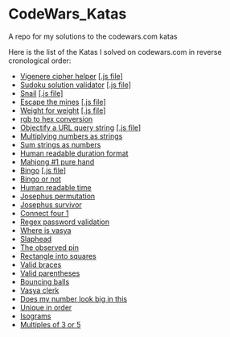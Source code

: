 # CodeWars_Katas
A repo for my solutions to the codewars.com katas

Here is the list of the Katas I solved on codewars.com in reverse cronological order:

- [Vigenere cipher helper](https://www.codewars.com/kata/vigenere-cipher-helper/train/javascript) [[.js file]](https://github.com/MarcoSantonastasi/CodeWars_Katas/blob/d8aa651ee301497f1ec25e91945d73b8f80cb80a/vigenere-cipher-helper.js#L3)
- [Sudoku solution validator](https://www.codewars.com/kata/sudoku-solution-validator/train/javascript) [[.js file]](https://github.com/MarcoSantonastasi/CodeWars_Katas/blob/baa66e2f45c6b95c2ca38e7d84c56ae348e2e95c/sudoku-solution-validator.js#L3)
- [Snail](https://www.codewars.com/kata/snail/train/javascript) [[.js file]](https://github.com/MarcoSantonastasi/CodeWars_Katas/blob/25babea8585de2c5d933a972efa0c1476044cddc/snail.js#L3)
- [Escape the mines](https://www.codewars.com/kata/escape-the-mines/train/javascript) [[.js file]](https://github.com/MarcoSantonastasi/CodeWars_Katas/blob/28b1b2829d9f1c675a1de6c1eb251a3055a4d6d8/escape-the-mines.js#L3)
- [Weight for weight](https://www.codewars.com/kata/weight-for-weight/train/javascript) [[.js file]](https://github.com/MarcoSantonastasi/CodeWars_Katas/blob/c3bd8c51ad4492919a2aeda96f02970332586815/weight-for-weight.js#L3)
- [rgb to hex conversion](https://www.codewars.com/kata/rgb-to-hex-conversion/train/javascript)
- [Objectify a URL query string](https://www.codewars.com/kata/objectify-a-url-query-string/train/javascript) [[.js file]](https://github.com/MarcoSantonastasi/CodeWars_Katas/blob/1190e0a4639d9dd1bd4e35c32393d5045656d9c0/objectify-a-url-query-string.js#L3)
- [Multiplying numbers as strings](https://www.codewars.com/kata/multiplying-numbers-as-strings/train/javascript)
- [Sum strings as numbers](https://www.codewars.com/kata/sum-strings-as-numbers/train/javascript)
- [Human readable duration format](https://www.codewars.com/kata/human-readable-duration-format/train/javascript)
- [Mahjong #1 pure hand](https://www.codewars.com/kata/mahjong-number-1-pure-hand/train/javascript)
- [Bingo](https://www.codewars.com/kata/bingo/train/javascript) [[.js file]](https://github.com/MarcoSantonastasi/CodeWars_Katas/blob/c86b977d870ed1a538aa199ed54ebf17452f51c0/bingo.js#L3)
- [Bingo or not](https://www.codewars.com/kata/bingo-or-not/train/javascript)
- [Human readable time](https://www.codewars.com/kata/human-readable-time/train/javascript)
- [Josephus permutation](https://www.codewars.com/kata/josephus-permutation/train/javascript)
- [Josephus survivor](https://www.codewars.com/kata/josephus-survivor/train/javascript)
- [Connect four 1](https://www.codewars.com/kata/connect-four-1/train/javascript)
- [Regex password validation](https://www.codewars.com/kata/regex-password-validation/train/javascript)
- [Where is vasya](https://www.codewars.com/kata/where-is-vasya/train/javascript)
- [Slaphead](https://www.codewars.com/kata/slaphead/train/javascript)
- [The observed pin](https://www.codewars.com/kata/the-observed-pin/train/javascript)
- [Rectangle into squares](https://www.codewars.com/kata/rectangle-into-squares/train/javascript)
- [Valid braces](https://www.codewars.com/kata/valid-braces/train/javascript)
- [Valid parentheses](https://www.codewars.com/kata/valid-parentheses/train/javascript)
- [Bouncing balls](https://www.codewars.com/kata/bouncing-balls/train/javascript)
- [Vasya clerk](https://www.codewars.com/kata/vasya-clerk/train/javascript)
- [Does my number look big in this](https://www.codewars.com/kata/does-my-number-look-big-in-this/train/javascript)
- [Unique in order](https://www.codewars.com/kata/unique-in-order/train/javascript)
- [Isograms](https://www.codewars.com/kata/isograms/train/javascript)
- [Multiples of 3 or 5](https://www.codewars.com/kata/multiples-of-3-or-5/train/javascript)

